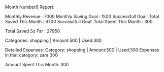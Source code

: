 Month Number6 Report:


Monthly Revenue : 7000
Monthly Saving Goal : 1500 Successfull Goal!
Total Saved This Month : 6700 Successfull Goal!
Total Spent This Month : 300

Total Saved So Far : 27950

Categories:
shopping   |   Amount:500   |   Used:300

Detailed Expenses:
Category: shopping   |   Amount:500   |   Used:300
Expenses in that category: 
zara 300

Amount Spent This Month: 300
